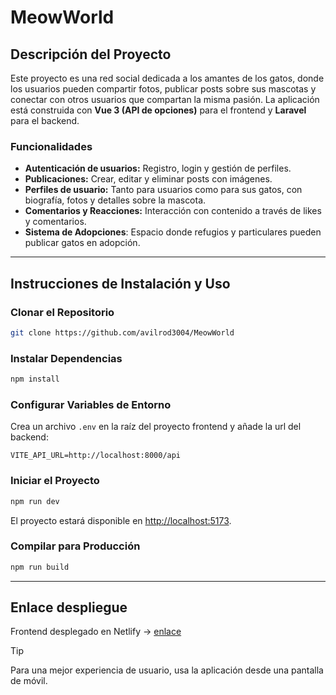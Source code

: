 # MeowWorld

## Descripción del Proyecto
Este proyecto es una red social dedicada a los amantes de los gatos, donde los usuarios pueden compartir fotos, publicar posts sobre sus mascotas y conectar con otros usuarios que compartan la misma pasión. La aplicación está construida con **Vue 3 (API de opciones)** para el frontend y **Laravel** para el backend.

### Funcionalidades
- **Autenticación de usuarios:** Registro, login y gestión de perfiles.
- **Publicaciones:** Crear, editar y eliminar posts con imágenes.
- **Perfiles de usuario:** Tanto para usuarios como para sus gatos, con biografía, fotos y detalles sobre la mascota.
- **Comentarios y Reacciones:** Interacción con contenido a través de likes y comentarios.
- **Sistema de Adopciones**: Espacio donde refugios y particulares pueden publicar gatos en adopción.

---

## Instrucciones de Instalación y Uso

### Clonar el Repositorio
```bash
git clone https://github.com/avilrod3004/MeowWorld
```

### Instalar Dependencias
```bash
npm install
```

### Configurar Variables de Entorno
Crea un archivo `.env` en la raíz del proyecto frontend y añade la url del backend:

```env
VITE_API_URL=http://localhost:8000/api
```

### Iniciar el Proyecto
```bash
npm run dev
```
El proyecto estará disponible en [http://localhost:5173](http://localhost:5173).

### Compilar para Producción
```bash
npm run build
```

---

## Enlace despliegue
Frontend desplegado en Netlify -> [enlace](https://meow-world-rs.netlify.app/)

> [!tip]
> Para una mejor experiencia de usuario, usa la aplicación desde una pantalla de móvil.
